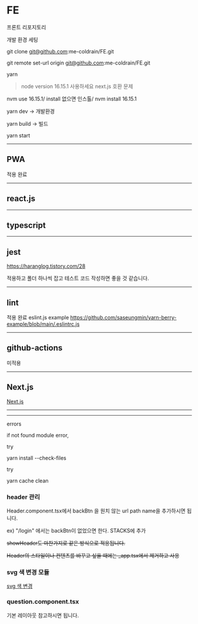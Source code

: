 # FE

프론트 리포지토리

개발 환경 세팅

git clone git@github.com:me-coldrain/FE.git

git remote set-url origin git@github.com:me-coldrain/FE.git

yarn

> node version 16.15.1 사용하세요 next.js 호환 문제

nvm use 16.15.1/
install 없으면 인스톨/
nvm install 16.15.1

yarn dev -> 개발환경

yarn build -> 빌드

yarn start

---

## PWA

적용 완료

---

## react.js

---

## typescript

---

## jest

https://haranglog.tistory.com/28

적용하고 폴더 하나씩 잡고 테스트 코드 작성하면 좋을 것 같습니다.

---

## lint

적용 완료
eslint.js example
https://github.com/saseungmin/yarn-berry-example/blob/main/.eslintrc.js

---

## github-actions

미적용

---

## Next.js

[Next.js](https://nextjs.org/)

---

---

errors

if not found module error,

try

yarn install --check-files

try

yarn cache clean

### header 관리

Header.component.tsx에서 backBtn 을 원치 않는 url path name을 추가하시면 됩니다.

ex) "/login" 에서는 backBtn이 없었으면 한다. STACKS에 추가

~~showHeader도 마찬가지로 같은 방식으로 적용됩니다.~~

~~Header의 스타일이나 컨텐츠를 바꾸고 싶을 때에는 \_app.tsx에서 제거하고 사용~~

### svg 색 변경 모듈

[svg 색 변경](https://codepen.io/sosuke/pen/Pjoqqp)

### question.component.tsx

기본 레이아웃 참고하시면 됩니다.

